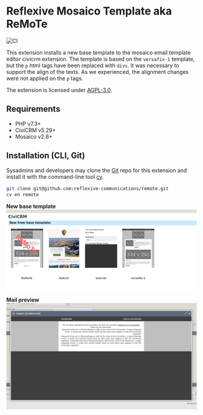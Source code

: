 # Reflexive Mosaico Template aka ReMoTe

![CI](https://github.com/reflexive-communications/remote/workflows/CI/badge.svg)

This extension installs a new base template to the mosaico email template editor civicrm extension. The template is based on the `versafix-1` template, but the `p` html tags have been replaced with `divs`. It was necessary to support the align of the texts. As we experienced, the alignment changes were not applied on the `p` tags.

The extension is licensed under [AGPL-3.0](LICENSE.txt).

## Requirements

* PHP v7.3+
* CiviCRM v5.29+
* Mosaico v2.6+

## Installation (CLI, Git)

Sysadmins and developers may clone the [Git](https://en.wikipedia.org/wiki/Git) repo for this extension and
install it with the command-line tool [cv](https://github.com/civicrm/cv).

```bash
git clone git@github.com:reflexive-communications/remote.git
cv en remote
```

**New base template**
![New base template](./assets/docs/base-template.png)

**Mail preview**
![Mail review](./assets/docs/preview.png)
